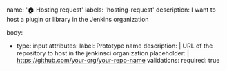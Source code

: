 name: '🏠 Hosting request'
labels: 'hosting-request'
description: I want to host a plugin or library in the Jenkins organization

body:
  - type: input
    attributes:
      label: Prototype name
      description: |
        URL of the repository to host in the jenkinsci organization
      placeholder: |
        https://github.com/your-org/your-repo-name
    validations:
      required: true
